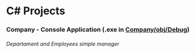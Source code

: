 # C# Projects

### Company - Console Application (.exe in [Company/obj/Debug](https://github.com/isaiasvallejos/csharp/tree/master/Company/Company/obj/Debug))

###### Departament and Employees simple manager
